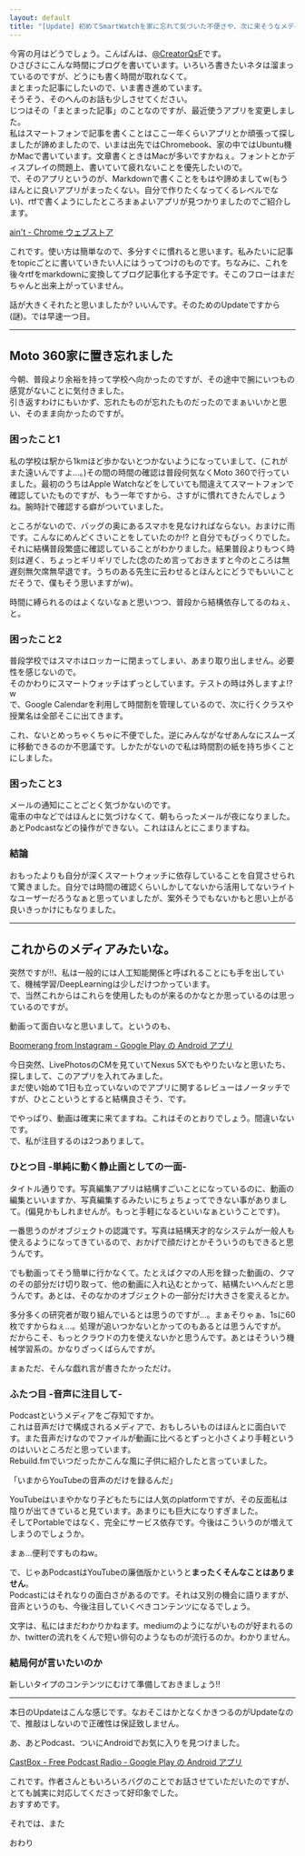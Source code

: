 ```yaml
---
layout: default
title: "[Update] 初めてSmartWatchを家に忘れて気づいた不便さや、次に来そうなメディアに向けての準備とか"
---
```


今宵の月はどうでしょう。こんばんは、[@CreatorQsF](http://f.9en.co/?move=mainSns)です。  
ひさびさにこんな時間にブログを書いています。いろいろ書きたいネタは溜まっているのですが、どうにも書く時間が取れなくて。  
まとまった記事にしたいので、いま書き進めています。  
そうそう、そのへんのお話も少しさせてください。  
じつはその「まとまった記事」のことなのですが、最近使うアプリを変更しました。  
私はスマートフォンで記事を書くことはここ一年くらいアプリとか頑張って探しましたが諦めましたので、いまは出先ではChromebook、家の中ではUbuntu機かMacで書いています。文章書くときはMacが多いですかねぇ。フォントとかディスプレイの問題上、書いていて疲れないことを優先したいので。  
で、そのアプリというのが、Markdownで書くことをもはや諦めましてw(もうほんとに良いアプリがまったくない。自分で作りたくなってくるレベルでない)、rtfで書くようにしたところまぁよいアプリが見つかりましたのでご紹介します。

[ain't - Chrome ウェブストア](https://chrome.google.com/webstore/detail/aint/djfldbljimkfcgejdcbccebbdkegnema)

これです。使い方は簡単なので、多分すぐに慣れると思います。私みたいに記事をtopicごとに書いていきたい人にはうってつけのものです。ちなみに、これを後々rtfをmarkdownに変換してブログ記事化する予定です。そこのフローはまだちゃんと出来上がっていません。

話が大きくそれたと思いましたか? いいんです。そのためのUpdateですから(謎)。では早速一つ目。

***

## Moto 360家に置き忘れました

今朝、普段より余裕を持って学校へ向かったのですが、その途中で腕にいつもの感覚がないことに気付きました。  
引き返すわけにもいかず、忘れたものが忘れたものだったのでまぁいいかと思い、そのまま向かったのですが。

### 困ったこと1

私の学校は駅から1kmほど歩かないとつかないようになっていまして、(これがまた遠いんですよ…。)その間の時間の確認は普段何気なくMoto 360で行っていました。最初のうちはApple Watchなどをしていても間違えてスマートフォンで確認していたものですが、もう一年ですから、さすがに慣れてきたんでしょうね。腕時計で確認する癖がついていました。

ところがないので、バッグの奥にあるスマホを見なければならない。おまけに雨です。こんなにめんどくさいことをしていたのか!? と自分でもびっくりでした。それに結構普段繁盛に確認していることがわかりました。結果普段よりもつく時刻は遅く、ちょっとギリギリでした(念のため言っておきますと今のところは無遅刻無欠席無早退です。うちのある先生に云わせるとほんとにどうでもいいことだそうで、僕もそう思いますがw)。

時間に縛られるのはよくないなぁと思いつつ、普段から結構依存してるのねぇ、と。

### 困ったこと2

普段学校ではスマホはロッカーに閉まってしまい、あまり取り出しません。必要性を感じないので。  
そのかわりにスマートウォッチはずっとしています。テストの時は外しますよ!?w  
で、Google Calendarを利用して時間割を管理しているので、次に行くクラスや授業名は全部そこに出てきます。

これ、ないとめっちゃくちゃに不便でした。逆にみんながなぜあんなにスムーズに移動できるのか不思議です。しかたがないので私は時間割の紙を持ち歩くことにしました。

### 困ったこと3

メールの通知にことごとく気づかないのです。  
電車の中などではほんとに気づけなくて、朝もらったメールが夜になりました。あとPodcastなどの操作ができない。これはほんとにこまりますね。

### 結論

おもったよりも自分が深くスマートウォッチに依存していることを自覚させられて驚きました。自分では時間の確認くらいしかしてないから活用してないライトなユーザーだろうなぁと思っていましたが、案外そうでもないかもと思い上がる良いきっかけにもなりました。

***

## これからのメディアみたいな。

突然ですが!!、私は一般的には人工知能関係と呼ばれることにも手を出していて、機械学習/DeepLearningは少しだけつかっています。  
で、当然これからはこれらを使用したものが来るのかなとか思っているのは思っているのですが。

動画って面白いなと思いまして。というのも、

[Boomerang from Instagram - Google Play の Android アプリ](https://play.google.com/store/apps/details?id=com.instagram.boomerang)

今日突然、LivePhotosのCMを見ていてNexus 5Xでもやりたいなと思いたち、探しまして、このアプリを入れてみました。  
まだ使い始めて1日も立っていないのでアプリに関するレビューはノータッチですが、ひとこというとすると結構良さそう、です。

でやっぱり、動画は確実に来てますね。これはそのとおりでしょう。間違いないです。  
で、私が注目するのは2つありまして。

### ひとつ目 -単純に動く静止画としての一面-

タイトル通りです。写真編集アプリは結構すごいことになっているのに、動画の編集といいますか、写真編集するみたいにちょちょってできない事がありまして。(偏見かもしれませんが。もっと手軽になるといいなぁということです)。

一番思うのがオブジェクトの認識です。写真は結構天才的なシステムが一般人も使えるようになってきているので、おかげで顔だけとかそういうのもできると思うんです。

でも動画ってそう簡単に行かなくて。たとえばクマの人形を録った動画の、クマのその部分だけ切り取って、他の動画に入れ込むとかって、結構たいへんだと思うんです。あとは、そのなかのオブジェクトの一部分だけ大きさを変えるとか。

多分多くの研究者が取り組んでいるとは思うのですが…。まぁそりゃぁ、1sに60枚ですからねぇ…。処理が追いつかないとかってのもあるとは思うんですが。  
だからこそ、もっとクラウドの力を使えないかと思うんです。あとはそういう機械学習系の。かなりざっくばらんですが。

まぁただ、そんな戯れ言が書きたかっただけ。

### ふたつ目 -音声に注目して-

Podcastというメディアをご存知ですか。  
これは音声だけで構成されるメディアで、おもしろいものはほんとに面白いです。また音声だけなのでファイルが動画に比べるとずっと小さくより手軽というのはいいところだと思っています。  
Rebuild.fmでいつだったかこんな風に子供に紹介したと言っていました。

「いまからYouTubeの音声のだけを録るんだ」

YouTubeはいまやかなり子どもたちには人気のplatformですが、その反面私は陰りが出てきていると見ています。あまりにも巨大になりすぎました。  
そしてPortableではなく、完全にサービス依存です。今後はこういうのが増えてしまうのでしょうか。

まぁ…便利ですものねw。

で、じゃあPodcastはYouTubeの廉価版かというと**まったくそんなことはありません**。  
Podcastにはそれなりの面白さがあるのです。それは又別の機会に語りますが、音声というのも、今後注目していくべきコンテンツになるでしょう。

文字は、私にはまだわかりかねます。mediumのようにながいものが好まれるのか、twitterの流れをくんで短い俳句のようなものが流行るのか。わかりません。

### 結局何が言いたいのか

新しいタイプのコンテンツにむけて準備しておきましょう!!

***

本日のUpdateはこんな感じです。なおそこはかとなくかきつるのがUpdateなので、推敲はしないので正確性は保証致しません。

あ、あとPodcast、ついにAndroidでお気に入りを見つけました。

[CastBox - Free Podcast Radio - Google Play の Android アプリ](https://play.google.com/store/apps/details?id=com.podcast.podcasts)

これです。作者さんともいろいろバグのことでお話させていただいたのですが、とても誠実に対応してくださって好印象でした。  
おすすめです。

それでは、また

おわり
